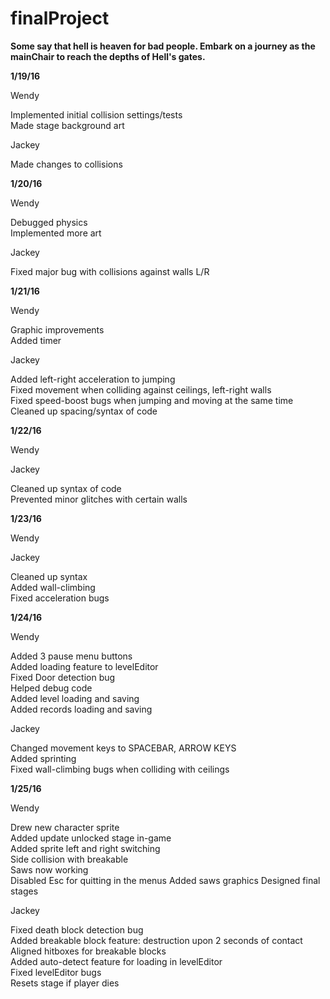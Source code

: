 # finalProject

<b>Some say that hell is heaven for bad people.
Embark on a journey as the mainChair to reach the depths of Hell's gates.</b>

<b>1/19/16</b>

Wendy

Implemented initial collision settings/tests<br>
Made stage background art

Jackey

Made changes to collisions

<b>1/20/16</b>

Wendy

Debugged physics<br>
Implemented more art

Jackey

Fixed major bug with collisions against walls L/R

<b>1/21/16</b>

Wendy

Graphic improvements<br>
Added timer

Jackey

Added left-right acceleration to jumping<br>
Fixed movement when colliding against ceilings, left-right walls<br>
Fixed speed-boost bugs when jumping and moving at the same time<br>
Cleaned up spacing/syntax of code

<b>1/22/16</b>

Wendy

Jackey

Cleaned up syntax of code<br>
Prevented minor glitches with certain walls

<b>1/23/16</b>

Wendy

Jackey

Cleaned up syntax<br>
Added wall-climbing<br>
Fixed acceleration bugs

<b>1/24/16</b>

Wendy

Added 3 pause menu buttons <br>
Added loading feature to levelEditor <br>
Fixed Door detection bug <br>
Helped debug code <br>
Added level loading and saving <br>
Added records loading and saving

Jackey

Changed movement keys to SPACEBAR, ARROW KEYS<br>
Added sprinting<br>
Fixed wall-climbing bugs when colliding with ceilings

<b>1/25/16</b>

Wendy

Drew new character sprite <br>
Added update unlocked stage in-game <br>
Added sprite left and right switching <br>
Side collision with breakable <br>
Saws now working <br>
Disabled Esc for quitting in the menus
Added saws graphics
Designed final stages

Jackey

Fixed death block detection bug <br>
Added breakable block feature: destruction upon 2 seconds of contact <br>
Aligned hitboxes for breakable blocks <br>
Added auto-detect feature for loading in levelEditor <br>
Fixed levelEditor bugs <br>
Resets stage if player dies
